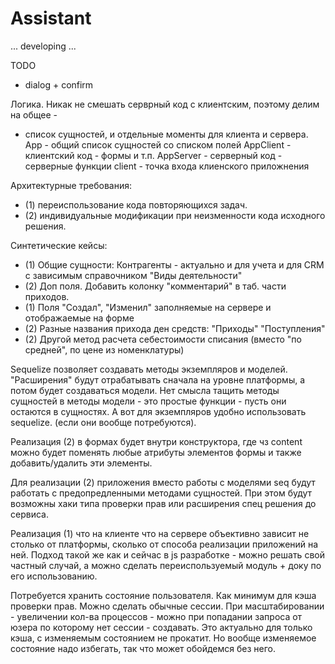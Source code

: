 # Assistant

... developing ...

TODO
- dialog + confirm

Логика. Никак не смешать серврный код с клиентским, поэтому делим на общее -
- список сущностей, и отдельные моменты для клиента и сервера.
App - общий список сущностей со списком полей
AppClient - клиентский код - формы и т.п.
AppServer - серверный код - серверные функции
client - точка входа клиенского приложнения


Архитектурные требования:
- (1) переиспользование кода повторяющихся задач.
- (2) индивидуальные модификации при неизменности кода исходного решения.

Синтетические кейсы:
- (1) Общие сущности: Контрагенты - актуально и для учета и для CRM с зависимым справочником "Виды деятельности"
- (2) Доп поля. Добавить колонку "комментарий" в таб. части приходов.
- (1) Поля "Создал", "Изменил" заполняемые на сервере и отображаемые на форме
- (2) Разные названия прихода ден средств: "Приходы" "Поступления"
- (2) Другой метод расчета себестоимости списания (вместо "по средней", по цене из номенклатуры)

Sequelize позволяет создавать методы экземпляров и моделей. "Расширения" будут отрабатывать сначала
на уровне платформы, а потом будет создаваться модели.
Нет смысла тащить методы сущностей в методы модели - это простые функции - пусть
они остаются в сущностях. А вот для экземпляров удобно использовать sequelize.
(если они вообще потребуются).

Реализация (2) в формах будет внутри конструктора, где чз content можно будет поменять
любые атрибуты элементов формы и также добавить/удалить эти элементы.

Для реализации (2) приложения вместо работы с моделями seq будут работать с предопредленными методами сущностей. При этом будут возможны хаки типа проверки прав или расширения спец решения до сервиса.

Реализация (1) что на клиенте что на сервере объективно зависит не столько от платформы, сколько от способа реализации приложений на ней. Подход такой же как и сейчас в js разработке - можно решать свой частный случай, а можно сделать переиспользуемый модуль + доку по его использованию.

Потребуется хранить состояние пользователя. Как минимум для кэша проверки прав. Можно сделать обычные сессии. При масштабировании - увеличении кол-ва процессов - можно при попадании запроса от юзера по которому нет сессии - создавать. Это актуально для только кэша, с изменяемым состоянием не прокатит. Но вообще изменяемое состояние надо избегать, так что может обойдемся без него.
